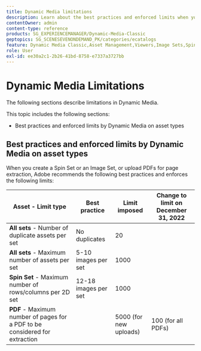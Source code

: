 ```yaml
---
title: Dynamic Media limitations
description: Learn about the best practices and enforced limits when you create an Image Set or a Spin Set, or upload a PDF. Also learn about unsupported web browser and operating system combinations for Dynamic Media Viewers. 
contentOwner: admin
content-type: reference
products: SG_EXPERIENCEMANAGER/Dynamic-Media-Classic
geptopics: SG_SCENESEVENONDEMAND_PK/categories/ecatalogs
feature: Dynamic Media Classic,Asset Management,Viewers,Image Sets,Spin Sets,eCatalog
role: User
exl-id: ee30a2c1-2b26-41bd-8758-e7337a3727bb
---
```

# Dynamic Media Limitations

The following sections describe limitations in Dynamic Media.

This topic includes the following sections: 

* Best practices and enforced limits by Dynamic Media on asset types
<!-- * Unsupported web browser and operating system combinations for Dynamic Media Viewers -->

## Best practices and enforced limits by Dynamic Media on asset types

When you create a Spin Set or an Image Set, or upload PDFs for page extraction, Adobe recommends the following best practices and enforces the following limits:

<!-- | **Image** - Number of Smart Crops per image | 5 | 100 |  | -->

| Asset - Limit type | Best practice | Limit imposed | Change to limit on December 31, 2022 |
| --- | --- | --- | --- |
| **All sets** - Number of duplicate assets per set | No duplicates | 20 ||
| **All sets** - Maximum number of assets per set | 5-10 images per set  | 1000 |
| **Spin Set** - Maximum number of rows/columns per 2D set | 12-18 images per set | 1000 |
| **PDF** - Maximum number of pages for a PDF to be considered for extraction || 5000 (for new uploads) | 100 (for all PDFs) |

<!-- See also [Dynamic Media limitations](/help/limitations.md) -->

<!-- ## Unsupported web browser and operating system combinations for Dynamic Media Viewers

Dynamic Media Viewers do not support following combinations of web browser and operating system.

* Internet Explorer 11 + Windows 7
* Internet Explorer 11 + Windows 8.1
* Internet Explorer 11 + Windows Phone 8.1
* Internet Explorer 11 + Windows Phone 8.1 Update
* Safari 6 + iOS 6.0.1
* Safari 7 + iOS 7.1
* Safari 7 + macOS X 10.9 Mavericks
* Safari 8 + iOS 8.4
* Safari 8 + macOS X 10.10 Yosemite -->


